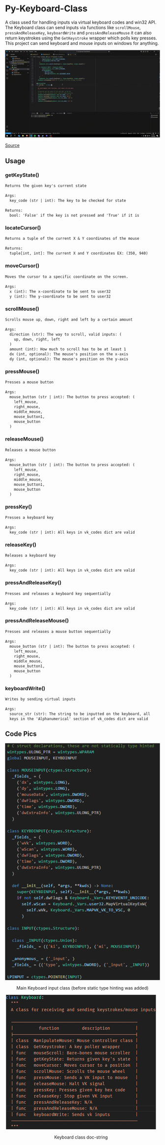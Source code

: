 # Py-Keyboard-Class
A class used for handling inputs via virtual keyboard codes and win32 API. The Keyboard class can send inputs via functions like `scrollMouse`, `pressAndReleaseKey`, `keyboardWrite` and `pressAndReleaseMouse` it can also return keystrokes using the `GetKeystroke` wrapper which polls key presses. This project can send keyboard and mouse inputs on windows for anything.

![Keyboard class doc-string](.github/example.gif)

[Source](https://github.com/itzCozi/Py-Keyboard-Class/blob/main/source/py_key.py)

## Usage

### getKeyState()
```
Returns the given key's current state

Args:
  key_code (str | int): The key to be checked for state

Returns:
  bool: 'False' if the key is not pressed and 'True' if it is
```

### locateCursor()
```
Returns a tuple of the current X & Y coordinates of the mouse

Returns:
  tuple[int, int]: The current X and Y coordinates EX: (350, 940)
```

### moveCursor()
```
Moves the cursor to a specific coordinate on the screen.

Args:
  x (int): The x-coordinate to be sent to user32
  y (int): The y-coordinate to be sent to user32
```

### scrollMouse()
```
Scrolls mouse up, down, right and left by a certain amount

Args:
  direction (str): The way to scroll, valid inputs: (
    up, down, right, left
  )
  amount (int): How much to scroll has to be at least 1
  dx (int, optional): The mouse's position on the x-axis
  dy (int, optional): The mouse's position on the y-axis
```

### pressMouse()
```
Presses a mouse button

Args:
  mouse_button (str | int): The button to press accepted: (
    left_mouse,
    right_mouse,
    middle_mouse,
    mouse_button1,
    mouse_button
  )
```

### releaseMouse()
```
Releases a mouse button

Args:
  mouse_button (str | int): The button to press accepted: (
    left_mouse,
    right_mouse,
    middle_mouse,
    mouse_button1,
    mouse_button
  )
```

### pressKey()
```
Presses a keyboard key

Args:
  key_code (str | int): All keys in vk_codes dict are valid
```

### releaseKey()
```
Releases a keyboard key

Args:
  key_code (str | int): All keys in vk_codes dict are valid
```

### pressAndReleaseKey()
```
Presses and releases a keyboard key sequentially

Args:
  key_code (str | int): All keys in vk_codes dict are valid
```

### pressAndReleaseMouse()
```
Presses and releases a mouse button sequentially

Args:
  mouse_button (str | int): The button to press accepted: (
    left_mouse,
    right_mouse,
    middle_mouse,
    mouse_button1,
    mouse_button
  )
```

### keyboardWrite()
```
Writes by sending virtual inputs

Args:
  source_str (str): The string to be inputted on the keyboard, all
  keys in the 'Alphanumerical' section of vk_codes dict are valid
```

## Code Pics
<div style="text-align: center;">
  <div style="display: inline-block;">
    <img src=".github/input-class.png" alt="class for Keyboard input" title="class for Keyboard input" />
    <p>Main Keyboard input class (before static type hinting was added)</p>
  </div>
  <div style="display: inline-block; margin-right: 10px;">
    <img src=".github/keyboard-doc-string.png" alt="Keyboard class doc-string" title="Keyboard class doc-string" />
    <p>Keyboard class doc-string</p>
  </div>
</div>